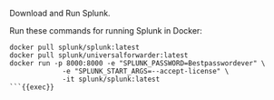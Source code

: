 Download and Run Splunk.

Run these commands for running Splunk in Docker:

```
docker pull splunk/splunk:latest
docker pull splunk/universalforwarder:latest
docker run -p 8000:8000 -e "SPLUNK_PASSWORD=Bestpasswordever" \
             -e "SPLUNK_START_ARGS=--accept-license" \
             -it splunk/splunk:latest
```{{exec}}


